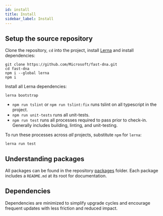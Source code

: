 ```yaml
---
id: install
title: Install
sidebar_label: Install
---
```


## Setup the source repository

Clone the repository, `cd` into the project, install [Lerna](https://github.com/lerna/lerna) and install dependencies:

```shell
git clone https://github.com/Microsoft/fast-dna.git
cd fast-dna
npm i --global lerna
npm i
```

Install all Lerna dependencies:

```shell
lerna bootstrap
```

- `npm run tslint` or `npm run tslint:fix` runs tslint on all typescript in the project.
- `npm run unit-tests` runs all unit-tests.
- `npm run test` runs all processes required to pass prior to check-in. Generally includes building, linting, and unit-testing.

To run these processes across *all* projects, substitute `npm` for `lerna`:

```shell
lerna run test
```

## Understanding packages

All packages can be found in the repository [packages](https://github.com/Microsoft/fast-dna/tree/master/packages) folder. Each package includes a `README.md` at its root for documentation.

## Dependencies

Dependencies are minimized to simplify upgrade cycles and encourage frequent updates with less friction and reduced impact.
